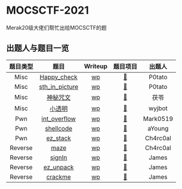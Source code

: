 # MOCSCTF-2021
Merak20级大佬们帮忙出给MOCSCTF的题

## 出题人与题目一览
|  题目类型   |  题目   | Writeup  |  题目项目 |  出题人  |
| :----: | :----: | :----: | :----: | :----: |
|  Misc  | [Happy_check](https://github.com/JamesHoi/MOCSCTF-2021/blob/main/Misc/Happy_check/puzzle.png) | [wp](https://github.com/JamesHoi/MOCSCTF-2021/blob/main/Misc/Happy_check/Happy_check_wp.pdf) | [:link:](https://github.com/JamesHoi/MOCSCTF-2021/tree/main/Misc/Happy_check)| P0tato |
| Misc  | [sth_in_picture](https://github.com/JamesHoi/MOCSCTF-2021/blob/main/Misc/sth_in_picture/something_in_picture.png) | [wp](https://github.com/JamesHoi/MOCSCTF-2021/blob/main/Misc/sth_in_picture/sth_in_picture_Wirteup.pdf) | [:link:](https://github.com/JamesHoi/MOCSCTF-2021/tree/main/Misc/sth_in_picture)| P0tato |
| Misc  | [神秘咒文](https://github.com/JamesHoi/MOCSCTF-2021/blob/main/Misc/%E7%A5%9E%E7%A7%98%E5%92%92%E6%96%87/mantra.txt) | [wp](https://github.com/JamesHoi/MOCSCTF-2021/blob/main/Misc/%E7%A5%9E%E7%A7%98%E5%92%92%E6%96%87/writeup.pdf) | [:link:](https://github.com/JamesHoi/MOCSCTF-2021/tree/main/Misc/%E7%A5%9E%E7%A7%98%E5%92%92%E6%96%87)| 茯苓 |
| Misc  | [小透明](https://github.com/JamesHoi/MOCSCTF-2021/blob/main/Misc/%E5%B0%8F%E9%80%8F%E6%98%8E/%E9%A2%98%E7%9B%AE.zip) | [wp](https://github.com/JamesHoi/MOCSCTF-2021/blob/main/Misc/%E5%B0%8F%E9%80%8F%E6%98%8E/WriteUp/Wp.md) | [:link:](https://github.com/JamesHoi/MOCSCTF-2021/tree/main/Misc/%E5%B0%8F%E9%80%8F%E6%98%8E)| wyjbot |
| Pwn  | [int_overflow](https://github.com/JamesHoi/MOCSCTF-2021/blob/main/Pwn/int_overflow/int_overflow) | [wp](https://github.com/JamesHoi/MOCSCTF-2021/blob/main/Pwn/int_overflow/int_overflow_writeup.md) | [:link:](https://github.com/JamesHoi/MOCSCTF-2021/tree/main/Pwn/int_overflow)| Mark0519 |
| Pwn  | [shellcode](https://github.com/JamesHoi/MOCSCTF-2021/blob/main/Pwn/shellcode/pwn) | [wp](https://github.com/JamesHoi/MOCSCTF-2021/blob/main/Pwn/shellcode/WP.pdf) | [:link:](https://github.com/JamesHoi/MOCSCTF-2021/tree/main/Pwn/shellcode)| aYoung |
| Pwn  | [ez_stack]() | [wp]() | [:link:]()| Ch4rc0al |
| Reverse  | [maze](https://github.com/JamesHoi/MOCSCTF-2021/blob/main/Reverse/maze/game.exe) | [wp](https://github.com/JamesHoi/MOCSCTF-2021/blob/main/Reverse/maze/writeup.pdf) | [:link:](https://github.com/JamesHoi/MOCSCTF-2021/tree/main/Reverse/maze)| Ch4rc0al |
| Reverse  | [signIn](https://github.com/JamesHoi/MOCSCTF-2021/blob/main/Reverse/signIn/signIn.exe) | [wp](https://github.com/JamesHoi/MOCSCTF-2021/blob/main/Reverse/signIn/writeup.pdf) | [:link:](https://github.com/JamesHoi/MOCSCTF-2021/tree/main/Reverse/signIn)| James |
| Reverse  | [ez_unpack](https://github.com/JamesHoi/MOCSCTF-2021/blob/main/Reverse/ez_unpack/ez_unpack.exe) | [wp](https://github.com/JamesHoi/MOCSCTF-2021/blob/main/Reverse/ez_unpack/writeup.pdf) | [:link:](https://github.com/JamesHoi/MOCSCTF-2021/tree/main/Reverse/ez_unpack)| James |
| Reverse  | [crackme]() | [wp]() | [:link:]()| James |

